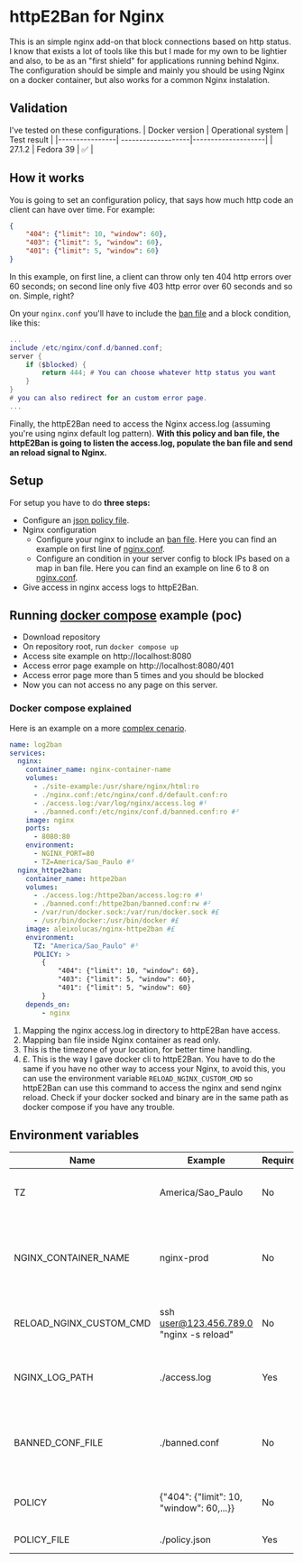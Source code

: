 # httpE2Ban for Nginx
This is an simple nginx add-on that block connections based on http status. I know that exists a lot of tools like this but I made for my own to be lightier and also, to be as an "first shield" for applications running behind Nginx. The configuration should be simple and mainly you should be using Nginx on a docker container, but also works for a common Nginx instalation.

## Validation
I've tested on these configurations.
| Docker version | Operational system | Test result        |
|----------------| -------------------|--------------------|
|    27.1.2      |   Fedora 39        | :white_check_mark: |

## How it works
You is going to set an configuration policy, that says how much http code an client can have over time. For example:
```json
{
    "404": {"limit": 10, "window": 60},
    "403": {"limit": 5, "window": 60},
    "401": {"limit": 5, "window": 60}
}
```
In this example, on first line, a client can throw only ten 404 http errors over 60 seconds; on second line only five 403 http error over 60 seconds and so on. Simple, right?

On your `nginx.conf` you'll have to include the [ban file](banned.conf) and a block condition, like this:
```lua
...
include /etc/nginx/conf.d/banned.conf;
server {
    if ($blocked) {
        return 444; # You can choose whatever http status you want
    }
}
# you can also redirect for an custom error page.
...
```
Finally, the httpE2Ban need to access the Nginx access.log (assuming you're using nginx default log pattern). **With this policy and ban file, the httpE2Ban is going to listen the access.log, populate the ban file and send an reload signal to Nginx.**

## Setup
For setup you have to do **three steps:**

- Configure an [json policy file](policy.json).
- Nginx configuration
  - Configure your nginx to include an [ban file](banned.conf). Here you can find an example on first line of [nginx.conf](nginx.conf).
  - Configure an condition in your server config to block IPs based on a map in ban file. Here you can find an example on line 6 to 8 on [nginx.conf](nginx.conf).
- Give access in nginx access logs to httpE2Ban.

## Running [docker compose](docker-compose.yaml) example (poc)
- Download repository
- On repository root, run `docker compose up`
- Access site example on http://localhost:8080
- Access error page example on http://localhost:8080/401
- Access error page more than 5 times and you should be blocked
- Now you can not access no any page on this server.

### Docker compose explained
Here is an example on a more [complex cenario](https://github.com/AleixoLucas42/homelab/tree/main/proxmox-vms/fedora-server/swarm/nginx).
```yaml
name: log2ban
services:
  nginx:
    container_name: nginx-container-name
    volumes:
      - ./site-example:/usr/share/nginx/html:ro
      - ./nginx.conf:/etc/nginx/conf.d/default.conf:ro
      - ./access.log:/var/log/nginx/access.log #¹
      - ./banned.conf:/etc/nginx/conf.d/banned.conf:ro #²
    image: nginx
    ports:
      - 8080:80
    environment:
      - NGINX_PORT=80
      - TZ=America/Sao_Paulo #³
  nginx_httpe2ban:
    container_name: httpe2ban
    volumes:
      - ./access.log:/httpe2ban/access.log:ro #¹
      - ./banned.conf:/httpe2ban/banned.conf:rw #²
      - /var/run/docker.sock:/var/run/docker.sock #£
      - /usr/bin/docker:/usr/bin/docker #£
    image: aleixolucas/nginx-httpe2ban #£
    environment:
      TZ: "America/Sao_Paulo" #³
      POLICY: >
        {
            "404": {"limit": 10, "window": 60},
            "403": {"limit": 5, "window": 60},
            "401": {"limit": 5, "window": 60}
        }
    depends_on:
        - nginx
```
1. Mapping the nginx access.log in directory to httpE2Ban have access.
2. Mapping ban file inside Nginx container as read only.
3. This is the timezone of your location, for better time handling.
4. £. This is the way I gave docker cli to httpE2Ban. You have to do the same if you have no other way to access your Nginx, to avoid this, you can use the environment variable `RELOAD_NGINX_CUSTOM_CMD` so httpE2Ban can use this command to access the nginx and send nginx reload. Check if your docker socked and binary are in the same path as docker compose if you have any trouble.

## Environment variables
| Name | Example | Required |Description |
|-------------------| ------- | --------------------------------|------------------|
| TZ | America/Sao_Paulo | No | Your Timezone. If not set, is going to use America/Sao_Paulo. |
| NGINX_CONTAINER_NAME | nginx-prod | No | Nginx container name. If not set, httpE2Ban will restart the first container that is running Nginx image |
| RELOAD_NGINX_CUSTOM_CMD | ssh user@123.456.789.0 "nginx -s reload" | No | Custom command to restart Nginx. If set, won't restart Nginx using docker  |
| NGINX_LOG_PATH | ./access.log | Yes | Absolute path for file containing Nginx `access.log`. If not set is going to use acces.log |
| BANNED_CONF_FILE | ./banned.conf | No | Absolute path for file containing blocked IPs. If not set, is going to use `banned.conf` as default |
| POLICY | {"404": {"limit": 10, "window": 60,...}} | No | Policy variable, you can also use an file if get hard to mantain |
| POLICY_FILE | ./policy.json | Yes | Absolute path for policy file. |
